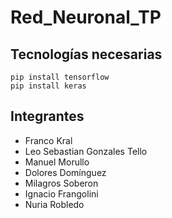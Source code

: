 # Red_Neuronal_TP

## Tecnologías necesarias
```
pip install tensorflow
pip install keras
```
## Integrantes
- Franco Kral
- Leo Sebastian Gonzales Tello
- Manuel Morullo
- Dolores Domínguez
- Milagros Soberon
- Ignacio Frangolini
- Nuria Robledo